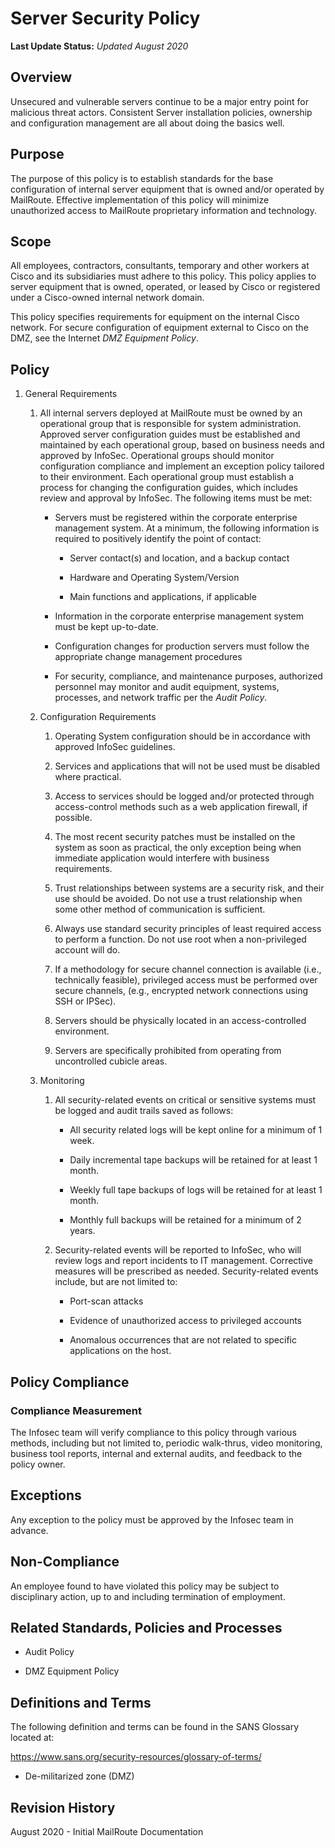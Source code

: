 # Server Security Policy

**Last Update Status:** *Updated August 2020*

## Overview

Unsecured and vulnerable servers continue to be a major entry point for
malicious threat actors. Consistent Server installation policies,
ownership and configuration management are all about doing the basics
well.

## Purpose

The purpose of this policy is to establish standards for the base
configuration of internal server equipment that is owned and/or operated
by MailRoute. Effective implementation of this policy will
minimize unauthorized access to MailRoute proprietary information
and technology.

## Scope

All employees, contractors, consultants, temporary and other workers at
Cisco and its subsidiaries must adhere to this policy. This policy
applies to server equipment that is owned, operated, or leased by Cisco
or registered under a Cisco-owned internal network domain.

This policy specifies requirements for equipment on the internal Cisco
network. For secure configuration of equipment external to Cisco on the
DMZ, see the Internet *DMZ Equipment Policy*.

## Policy

1.  General Requirements

    1.  All internal servers deployed at MailRoute must be
        owned by an operational group that is responsible for system
        administration. Approved server configuration guides must be
        established and maintained by each operational group, based
        on business needs and approved by InfoSec. Operational
        groups should monitor configuration compliance and implement
        an exception policy tailored to their environment. Each
        operational group must establish a process for changing the
        configuration guides, which includes review and approval by
        InfoSec. The following items must be met:

        -   Servers must be registered within the corporate enterprise
            management system. At a minimum, the following information is
            required to positively identify the point of contact:
        
            -   Server contact(s) and location, and a backup contact
        
            -   Hardware and Operating System/Version
        
            -   Main functions and applications, if applicable

        -   Information in the corporate enterprise management system must be
            kept up-to-date.

        -   Configuration changes for production servers must follow the
            appropriate change management procedures

        -   For security, compliance, and maintenance purposes, authorized
        personnel may monitor and audit equipment, systems, processes,
        and network traffic per the *Audit Policy*.

    1.  Configuration Requirements

        1.  Operating System configuration should be in accordance with
            approved InfoSec guidelines.

        1.  Services and applications that will not be used must be
            disabled where practical.

        1.  Access to services should be logged and/or protected through
            access-control methods such as a web application firewall,
            if possible.

        1.  The most recent security patches must be installed on the
            system as soon as practical, the only exception being when
            immediate application would interfere with business
            requirements.

        1.  Trust relationships between systems are a security risk, and
            their use should be avoided. Do not use a trust relationship
            when some other method of communication is sufficient.

        1.  Always use standard security principles of least required
            access to perform a function. Do not use root when a
            non-privileged account will do.

        1.  If a methodology for secure channel connection is available
            (i.e., technically feasible), privileged access must be
            performed over secure channels, (e.g., encrypted network
            connections using SSH or IPSec).

        1.  Servers should be physically located in an access-controlled
            environment.

        1.  Servers are specifically prohibited from operating from
            uncontrolled cubicle areas.

    1.  Monitoring

        1.  All security-related events on critical or sensitive systems
            must be logged and audit trails saved as follows:

            -   All security related logs will be kept online for a minimum of 1
                week.
            
            -   Daily incremental tape backups will be retained for at least 1
                month.
            
            -   Weekly full tape backups of logs will be retained for at least 1
                month.
            
            -   Monthly full backups will be retained for a minimum of 2 years.
            
        1. Security-related events will be reported to InfoSec, who will
        review logs and report incidents to IT management. Corrective
        measures will be prescribed as needed. Security-related events
        include, but are not limited to:

            -   Port-scan attacks
            
            -   Evidence of unauthorized access to privileged accounts
            
            -   Anomalous occurrences that are not related to specific applications
                on the host.

## Policy Compliance

### Compliance Measurement

The Infosec team will verify compliance to this policy through various
methods, including but not limited to, periodic walk-thrus, video
monitoring, business tool reports, internal and external audits, and
feedback to the policy owner.

## Exceptions

Any exception to the policy must be approved by the Infosec team in
advance.

## Non-Compliance

An employee found to have violated this policy may be subject to
disciplinary action, up to and including termination of employment.

## Related Standards, Policies and Processes

-   Audit Policy

-   DMZ Equipment Policy

## Definitions and Terms

The following definition and terms can be found in the SANS Glossary
located at:

https://www.sans.org/security-resources/glossary-of-terms/

-   De-militarized zone (DMZ)

## Revision History

August 2020 - Initial MailRoute Documentation